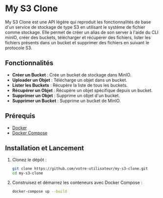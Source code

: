 # My S3 Clone

My S3 Clone est une API légère qui reproduit les fonctionnalités de base d'un service de stockage de type S3 en utilisant le système de fichier comme stockage. Elle permet de créer un alias de son server à l'aide du CLI minIO, créer des buckets, télécharger et récupérer des fichiers, lister les fichiers présents dans un bucket et supprimer des fichiers en suivant le protocole S3.

## Fonctionnalités

- **Créer un Bucket** : Crée un bucket de stockage dans MinIO.
- **Uploader un Objet** : Télécharge un objet dans un bucket.
- **Lister les Buckets** : Récupère la liste de tous les buckets.
- **Récupérer un Objet** : Récupère un objet spécifique depuis un bucket.
- **Supprimer un Objet** : Supprime un objet d'un bucket.
- **Supprimer un Bucket** : Supprime un bucket de MinIO.

## Prérequis

- [Docker](https://www.docker.com/)
- [Docker Compose](https://docs.docker.com/compose/)

## Installation et Lancement

1. Clonez le dépôt :

    ```bash
    git clone https://github.com/votre-utilisateur/my-s3-clone.git
    cd my-s3-clone
    ```

2. Construisez et démarrez les conteneurs avec Docker Compose :

    ```bash
    docker-compose up --build
    ```




